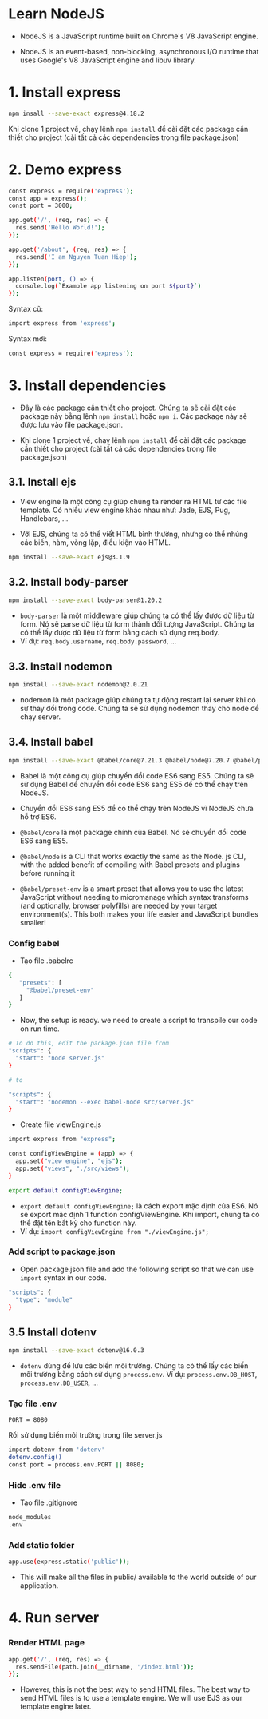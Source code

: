 # Learn NodeJS
- NodeJS is a JavaScript runtime built on Chrome's V8 JavaScript engine.

- NodeJS is an event-based, non-blocking, asynchronous I/O runtime that uses Google's V8 JavaScript engine and libuv library.

# 1. Install express

```bash
npm insall --save-exact express@4.18.2
```

Khi clone 1 project về, chạy lệnh `npm install` để cài đặt các package cần thiết cho project (cài tất cả các dependencies trong file package.json)


# 2. Demo express
```bash
const express = require('express');
const app = express();
const port = 3000;

app.get('/', (req, res) => {
  res.send('Hello World!');
});

app.get('/about', (req, res) => {
  res.send('I am Nguyen Tuan Hiep');
});

app.listen(port, () => {
  console.log(`Example app listening on port ${port}`)
});
```

Syntax cũ:
```bash
import express from 'express';
```
Syntax mới:
```bash
const express = require('express');
```

# 3. Install dependencies
- Đây là các package cần thiết cho project. Chúng ta sẽ cài đặt các package này bằng lệnh `npm install` hoặc `npm i`. Các package này sẽ được lưu vào file package.json.

- Khi clone 1 project về, chạy lệnh `npm install` để cài đặt các package cần thiết cho project (cài tất cả các dependencies trong file package.json)
## 3.1. Install ejs
- View engine là một công cụ giúp chúng ta render ra HTML từ các file template. Có nhiều view engine khác nhau như: Jade, EJS, Pug, Handlebars, ...

- Với EJS, chúng ta có thể viết HTML bình thường, nhưng có thể nhúng các biến, hàm, vòng lặp, điều kiện vào HTML.
```bash
npm install --save-exact ejs@3.1.9
```


## 3.2. Install body-parser
```bash
npm install --save-exact body-parser@1.20.2
```
- ```body-parser``` là một middleware giúp chúng ta có thể lấy được dữ liệu từ form. Nó sẽ parse dữ liệu từ form thành đối tượng JavaScript. Chúng ta có thể lấy được dữ liệu từ form bằng cách sử dụng req.body.
- Ví dụ: ```req.body.username```, ```req.body.password```, ...

## 3.3. Install nodemon
```bash
npm install --save-exact nodemon@2.0.21
```

- nodemon là một package giúp chúng ta tự động restart lại server khi có sự thay đổi trong code. Chúng ta sẽ sử dụng nodemon thay cho node để chạy server.


## 3.4. Install babel
```bash
npm install --save-exact @babel/core@7.21.3 @babel/node@7.20.7 @babel/preset-env@7.20.2
```

- Babel là một công cụ giúp chuyển đổi code ES6 sang ES5. Chúng ta sẽ sử dụng Babel để chuyển đổi code ES6 sang ES5 để có thể chạy trên NodeJS.
- Chuyển đổi ES6 sang ES5 để có thể chạy trên NodeJS vì NodeJS chưa hỗ trợ ES6.

- ```@babel/core``` là một package chính của Babel. Nó sẽ chuyển đổi code ES6 sang ES5.
- ```@babel/node``` is a CLI that works exactly the same as the Node. js CLI, with the added benefit of compiling with Babel presets and plugins before running it
- ```@babel/preset-env``` is a smart preset that allows you to use the latest JavaScript without needing to micromanage which syntax transforms (and optionally, browser polyfills) are needed by your target environment(s). This both makes your life easier and JavaScript bundles smaller!


### Config babel
- Tạo file .babelrc
```bash
{
   "presets": [
     "@babel/preset-env"
   ]
}
```

- Now, the setup is ready. we need to create a script to transpile our code on run time.
```bash
# To do this, edit the package.json file from
"scripts": {
  "start": "node server.js"
}

# to

"scripts": {
  "start": "nodemon --exec babel-node src/server.js"
}
```
- Create file viewEngine.js
```bash
import express from "express";

const configViewEngine = (app) => {
  app.set("view engine", "ejs");
  app.set("views", "./src/views");
}

export default configViewEngine;
```

- ```export default configViewEngine;``` là cách export mặc định của ES6. Nó sẽ export mặc định 1 function configViewEngine. Khi import, chúng ta có thể đặt tên bất kỳ cho function này.
- Ví dụ: ```import configViewEngine from "./viewEngine.js";```


### Add script to package.json
- Open package.json file and add the following script so that we can use ```import``` syntax in our code.
```bash
"scripts": {
  "type": "module"
}
```

## 3.5 Install dotenv
```bash
npm install --save-exact dotenv@16.0.3
```

- ```dotenv``` dùng để lưu các biến môi trường. Chúng ta có thể lấy các biến môi trường bằng cách sử dụng ```process.env```. Ví dụ: ```process.env.DB_HOST```, ```process.env.DB_USER```, ...

### Tạo file .env
```bash
PORT = 8080
```
Rồi sử dụng biến môi trường trong file server.js
```bash
import dotenv from 'dotenv'
dotenv.config()
const port = process.env.PORT || 8080;
```

### Hide .env file
- Tạo file .gitignore
```bash
node_modules
.env
```

### Add static folder
```bash
app.use(express.static('public'));
```
- This will make all the files in public/ available to the world outside of our application.


# 4. Run server
### Render HTML page
```bash
app.get('/', (req, res) => {
  res.sendFile(path.join(__dirname, '/index.html'));
});
```
- However, this is not the best way to send HTML files. The best way to send HTML files is to use a template engine. We will use EJS as our template engine later.


